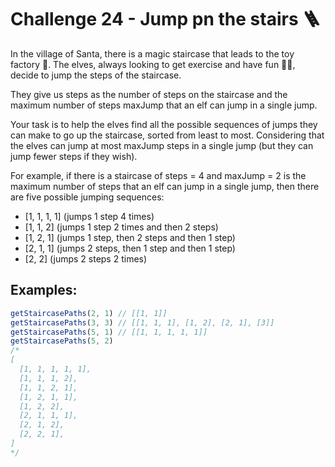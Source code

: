 # Challenge 24 - Jump pn the stairs 🪜

In the village of Santa, there is a magic staircase that leads to the toy factory 🧸. The elves, always looking to get exercise and have fun 🏃‍♂️, decide to jump the steps of the staircase.

They give us steps as the number of steps on the staircase and the maximum number of steps maxJump that an elf can jump in a single jump.

Your task is to help the elves find all the possible sequences of jumps they can make to go up the staircase, sorted from least to most. Considering that the elves can jump at most maxJump steps in a single jump (but they can jump fewer steps if they wish).

For example, if there is a staircase of steps = 4 and maxJump = 2 is the maximum number of steps that an elf can jump in a single jump, then there are five possible jumping sequences:

- [1, 1, 1, 1] (jumps 1 step 4 times)
- [1, 1, 2] (jumps 1 step 2 times and then 2 steps)
- [1, 2, 1] (jumps 1 step, then 2 steps and then 1 step)
- [2, 1, 1] (jumps 2 steps, then 1 step and then 1 step)
- [2, 2] (jumps 2 steps 2 times)

## Examples:
```ts
getStaircasePaths(2, 1) // [[1, 1]]
getStaircasePaths(3, 3) // [[1, 1, 1], [1, 2], [2, 1], [3]]
getStaircasePaths(5, 1) // [[1, 1, 1, 1, 1]]
getStaircasePaths(5, 2)
/*
[
  [1, 1, 1, 1, 1],
  [1, 1, 1, 2],
  [1, 1, 2, 1],
  [1, 2, 1, 1],
  [1, 2, 2],
  [2, 1, 1, 1],
  [2, 1, 2],
  [2, 2, 1],
]
*/


```